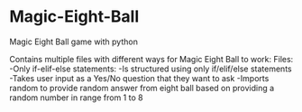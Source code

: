 # Magic-Eight-Ball
Magic Eight Ball game with python 

Contains multiple files with different ways for Magic Eight Ball to work:
Files:
-Only if-elif-else statements: 
        -Is structured using only if/elif/else statements
        -Takes user input as a Yes/No question that they want to ask 
        -Imports random to provide random answer from eight ball based on providing a random number in range from 1 to 8
  
  
  
